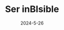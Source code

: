 ---
title: Ser inBIsible
description: Reflexiones sobre los procesos de resignificación y la discirminación dentro de la Comunidad.
date: '2024-5-26'
categories:
  - sexualidad
  - orientacion
  - reflexiones
published: true
---